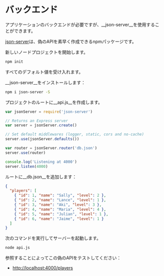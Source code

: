 # バックエンド

アプリケーションのバックエンドが必要ですが、__json-server__を使用することができます。

[json-server](https://github.com/typicode/json-server)は、偽のAPIを素早く作成できるnpmパッケージです。

新しいノードプロジェクトを開始します。

```bash
npm init
```

すべてのデフォルト値を受け入れます。

__json-server__をインストールします：

```bash
npm i json-server -S
```

プロジェクトのルートに__api.js__を作成します。

```js
var jsonServer = require('json-server')

// Returns an Express server
var server = jsonServer.create()

// Set default middlewares (logger, static, cors and no-cache)
server.use(jsonServer.defaults())

var router = jsonServer.router('db.json')
server.use(router)

console.log('Listening at 4000')
server.listen(4000)
```

ルートに__db.json__を追加します：

```json
{
  "players": [
    { "id": 1, "name": "Sally", "level": 2 },
    { "id": 2, "name": "Lance", "level": 1 },
    { "id": 3, "name": "Aki", "level": 3 },
    { "id": 4, "name": "Maria", "level": 4 },
    { "id": 5, "name": "Julian", "level": 1 },
    { "id": 6, "name": "Jaime", "level": 1 }
  ]
}
```

次のコマンドを実行してサーバーを起動します。

```bash
node api.js
```

参照することによってこの偽のAPIをテストしてください：

- <http://localhost:4000/players>

